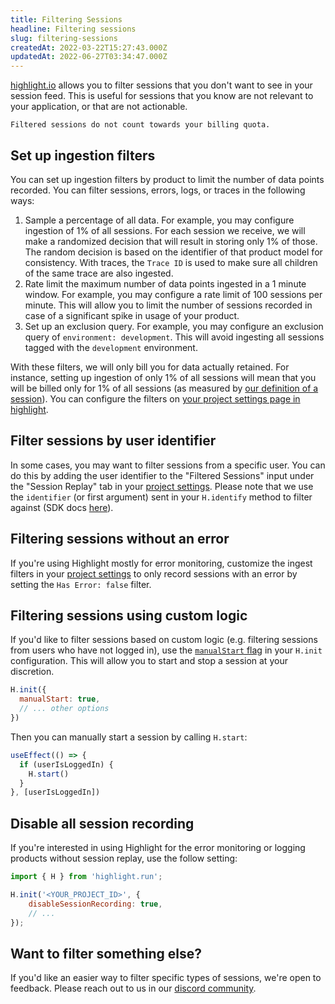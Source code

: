 ```yaml
---
title: Filtering Sessions
headline: Filtering sessions
slug: filtering-sessions
createdAt: 2022-03-22T15:27:43.000Z
updatedAt: 2022-06-27T03:34:47.000Z
---
```


[highlight.io](https://highlight.io) allows you to filter sessions that you don't want to see in your session feed. This is useful for sessions that you know are not relevant to your application, or that are not actionable.

```hint
Filtered sessions do not count towards your billing quota.
```

## Set up ingestion filters

You can set up ingestion filters by product to limit the number of data points recorded. You can filter sessions, errors, logs, or traces in the following ways:
1. Sample a percentage of all data.
For example, you may configure ingestion of 1% of all sessions. For each session we receive, we will make a randomized decision that will result in storing only 1% of those. The random decision is based on the identifier of that product model for consistency. With traces, the `Trace ID` is used to make sure all children of the same trace are also ingested. 
2. Rate limit the maximum number of data points ingested in a 1 minute window.
For example, you may configure a rate limit of 100 sessions per minute. This will allow you to limit the number of sessions recorded in case of a significant spike in usage of your product.
3. Set up an exclusion query.
For example, you may configure an exclusion query of `environment: development`. This will avoid ingesting all sessions tagged with the `development` environment.

With these filters, we will only bill you for data actually retained. For instance, setting up ingestion of only 1% of all sessions will mean that you will be billed only for 1% of all sessions (as measured by [our definition of a session](events-and-users.md#definition-of-a-session)). You can configure the filters on [your project settings page in highlight](https://app.highlight.io/settings/filters).

## Filter sessions by user identifier
In some cases, you may want to filter sessions from a specific user. You can do this by adding the user identifier to the "Filtered Sessions" input under the "Session Replay" tab in your [project settings](https://app.highlight.io/settings). Please note that we use the `identifier` (or first argument) sent in your `H.identify` method to filter against (SDK docs [here](../../../sdk/client.md)).

## Filtering sessions without an error
If you're using Highlight mostly for error monitoring, customize the ingest filters in your [project settings](https://app.highlight.io/settings/filters/sessions) to only record sessions with an error by setting the `Has Error: false` filter.

## Filtering sessions using custom logic
If you'd like to filter sessions based on custom logic (e.g. filtering sessions from users who have not logged in), use the [`manualStart` flag](https://www.highlight.io/docs/sdk/client#manualStart) in your `H.init` configuration. This will allow you to start and stop a session at your discretion. 

```js
H.init({
  manualStart: true,
  // ... other options
})
```

Then you can manually start a session by calling `H.start`:

```js
useEffect(() => {
  if (userIsLoggedIn) {
    H.start()
  }
}, [userIsLoggedIn])
```

## Disable all session recording
If you're interested in using Highlight for the error monitoring or logging products without session replay, use the follow setting:
```js
import { H } from 'highlight.run';

H.init('<YOUR_PROJECT_ID>', {
    disableSessionRecording: true,
    // ...
});
```

## Want to filter something else?
If you'd like an easier way to filter specific types of sessions, we're open to feedback. Please reach out to us in our [discord community](https://highlight.io/community).
